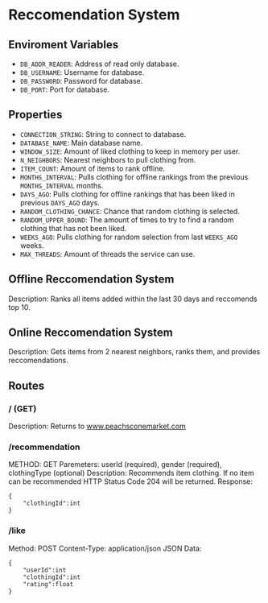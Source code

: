# Reccomendation System
## Enviroment Variables
- ```DB_ADDR_READER```: Address of read only database.
- ```DB_USERNAME```: Username for database.
- ```DB_PASSWORD```: Password for database.
- ```DB_PORT```: Port for database.

## Properties
- ```CONNECTION_STRING```: String to connect to database.
- ```DATABASE_NAME```: Main database name.
- ```WINDOW_SIZE```: Amount of liked clothing to keep in memory per user. 
- ```N_NEIGHBORS```: Nearest neighbors to pull clothing from.
- ```ITEM_COUNT```: Amount of items to rank offline.
- ```MONTHS_INTERVAL```: Pulls clothing for offline rankings from the previous ```MONTHS_INTERVAL``` months.
- ```DAYS_AGO```: Pulls clothing for offline rankings that has been liked in previous ```DAYS_AGO``` days.
- ```RANDOM_CLOTHING_CHANCE```: Chance that random clothing is selected.
- ```RANDOM_UPPER_BOUND```: The amount of times to try to find a random clothing that has not been liked.
- ```WEEKS_AGO```: Pulls clothing for random selection from last ```WEEKS_AGO``` weeks.
- ```MAX_THREADS```: Amount of threads the service can use.

## Offline Reccomendation System
Description: Ranks all items added within the last 30 days and reccomends top 10.

## Online Reccomendation System
Description: Gets items from 2 nearest neighbors, ranks them, and provides reccomendations.

## Routes
### / (GET)
Description: Returns to www.peachsconemarket.com
### /recommendation
METHOD: GET
Paremeters: userId (required), gender (required), clothingType (optional)
Description: Recommends item clothing. If no item can be recommended HTTP Status Code 204 will be returned.
Response:
```
{
    "clothingId":int
}
```
### /like 
Method: POST
Content-Type: application/json
JSON Data: 
```
{
    "userId":int
    "clothingId":int
    "rating":float
}
```